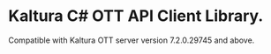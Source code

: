 # Kaltura C# OTT API Client Library.
Compatible with Kaltura OTT server version 7.2.0.29745 and above.
